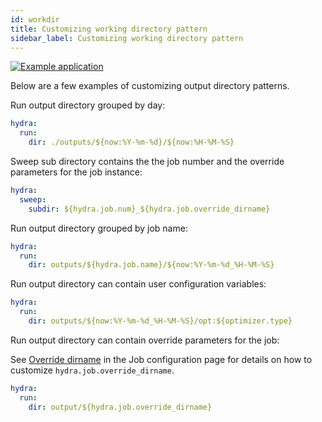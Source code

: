 ```yaml
---
id: workdir
title: Customizing working directory pattern
sidebar_label: Customizing working directory pattern
---
```


[![Example application](https://img.shields.io/badge/-Example%20application-informational)](https://github.com/facebookresearch/hydra/tree/1.0_branch/examples/configure_hydra/workdir)

Below are a few examples of customizing output directory patterns.

Run output directory grouped by day:
```yaml
hydra:
  run:
    dir: ./outputs/${now:%Y-%m-%d}/${now:%H-%M-%S}
```

Sweep sub directory contains the the job number and the override parameters for the job instance:
```yaml
hydra:
  sweep:
    subdir: ${hydra.job.num}_${hydra.job.override_dirname}
```

Run output directory grouped by job name:
```yaml
hydra:
  run:
    dir: outputs/${hydra.job.name}/${now:%Y-%m-%d_%H-%M-%S}
```

Run output directory can contain user configuration variables:
```yaml
hydra:
  run:
    dir: outputs/${now:%Y-%m-%d_%H-%M-%S}/opt:${optimizer.type}

```

Run output directory can contain override parameters for the job:

See [Override dirname](./job.md#hydrajoboverride_dirname) in the Job configuration page for details on how to customize
`hydra.job.override_dirname`.

```yaml
hydra:
  run:
    dir: output/${hydra.job.override_dirname}
```
